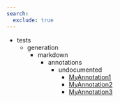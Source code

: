 ```yaml
---
search:
  exclude: true
---
```


- tests
    - generation
        - markdown
            - annotations
                - undocumented
                    - [MyAnnotation1](tests/generation/markdown/annotations/undocumented/MyAnnotation1.md)
                    - [MyAnnotation2](tests/generation/markdown/annotations/undocumented/MyAnnotation2.md)
                    - [MyAnnotation3](tests/generation/markdown/annotations/undocumented/MyAnnotation3.md)
